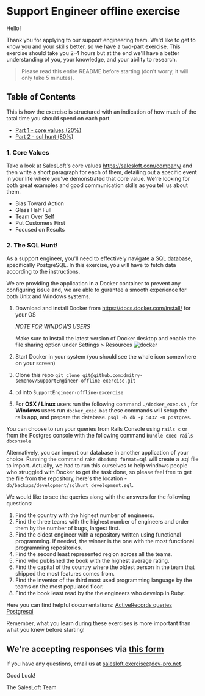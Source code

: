 # Support Engineer offline exercise

Hello!

Thank you for applying to our support engineering team. We'd like to get to know you and your skills better, so we have a two-part exercise. This exercise should take you 2-4 hours but at the end we'll have a better understanding of you, your knowledge, and your ability to research.

> Please read this entire README before starting (don't worry, it will only take 5 minutes).

## Table of Contents

This is how the exercise is structured with an indication of how much of the total time you should spend on each part.

- [Part 1 - core values (20%)](#1-core-values)
- [Part 2 - sql hunt (80%)](#2-the-sql-hunt)

### 1. Core Values

Take a look at SalesLoft's core values https://salesloft.com/company/ and then write a short paragraph for each of them, detailing out a specific event in your life where you've demonstrated that core value. We're looking for both great examples and good communication skills as you tell us about them.

- Bias Toward Action
- Glass Half Full
- Team Over Self
- Put Customers First
- Focused on Results

### 2. The SQL Hunt!

As a support engineer, you'll need to effectively navigate a SQL database, specifically PostgreSQL. In this exercise, you will have to fetch data according to the instructions.

We are providing the application in a Docker container to prevent any configuring issue and, we are able to gurantee a smooth experience for both Unix and Windows systems.

1. Download and install Docker from https://docs.docker.com/install/ for your OS
   
   *NOTE FOR WINDOWS USERS*
   
   Make sure to install the latest version of Docker desktop and enable the file sharing option under Settings > Resources
   ![docker](https://i.imgur.com/8H3Es1k.png)

2. Start Docker in your system (you should see the whale icon somewhere on your screen)
3. Clone this repo `git clone git@github.com:dmitry-semenov/SupportEngineer-offline-exercise.git`
4. `cd` into `SupportEngineer-offline-excercise`
5. For **OSX / Linux** users run the following command `./docker_exec.sh` , for **Windows** users run `docker_exec.bat` these commands will setup the rails app, and prepare the database. `psql -h db -p 5432 -U postgres`.

You can choose to run your queries from Rails Console using `rails c` or from the Postgres console with the following command `bundle exec rails dbconsole`

Alternatively, you can import our database in another application of your choice. Running the command `rake db:dump format=sql` will create a .sql file to import. Actually, we had to run this ourselves to help windows people who struggled with Docker to get the task done, so please feel free to get the file from the repository, here's the location - `db/backups/development/sqlhunt_development.sql`.

We would like to see the queries along with the answers for the following questions:

1. Find the country with the highest number of engineers.
2. Find the three teams with the highest number of engineers and order them by the number of bugs, largest first.
3. Find the oldest engineer with a repository written using functional programming. If needed, the winner is the one with the most functional programming repositories.
4. Find the second least represented region across all the teams.
5. Find who published the book with the highest average rating.
6. Find the capital of the country where the oldest person in the team that shipped the most features comes from.
7. Find the inventor of the third most used programming language by the teams on the most populated floor.
8. Find the book least read by the the engineers who develop in Ruby.

Here you can find helpful documentations: [ActiveRecords queries](https://guides.rubyonrails.org/active_record_querying.html) [Postgresql](http://www.postgresqltutorial.com/postgresql-cheat-sheet/)

Remember, what you learn during these exercises is more important than what you knew before starting!

## We're accepting responses via [this form](https://forms.gle/mRRtB6KJ3jqe4oDC9)

If you have any questions, email us at salesloft.exercise@dev-pro.net.

Good Luck!

The SalesLoft Team
